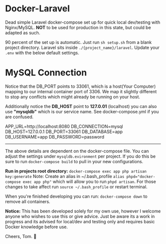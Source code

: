 Docker-Laravel
==============
Dead simple Laravel docker-compose set up for quick local dev/testing with Nginx/MySQL. **NOT** to be used for production in this state, but could be adapted as such.

90 percent of the set up is automatic. Just run `sh setup.sh` from a blank project directory.
Laravel sits inside `./{project_name}/laravel`. Update your `.env` with the below default settings.

MySQL Connection
====================
Notice that the DB_PORT points to 33061, which is a host(Your Computer) mapping to our internal container port of 3306. We map it slightly different to stop any conflicts which might already be running on your host. 

Additionally notice the **DB_HOST** point to **127.0.01** (localhost) you can also use **"mysqldb"** which is our service name. See docker-compose.yml if you are confused.

APP_URL=http://localhost:8080 
DB_CONNECTION=mysql
DB_HOST=127.0.0.1
DB_PORT=33061
DB_DATABASE=app
DB_USERNAME=app
DB_PASSWORD=password

---

The above details are dependent on the docker-compose file. You can adjust the settings under `mysqldb.evironment` per project. If you do this be sure to run `docker-compose build` to pull in your new configurations.

**Run in projects root directory:**
`docker-compose exec app php artisan key:generate`
Note: Create an alias in ~/.bash_profile  `alias phpd="docker-compose exec app php"` which will allow you to run `phpd artisan`. For those changes to take affect run `source ~/.bash_profile` or restart terminal.

When you're finished developing you can run: `docker-compose down` to remove all containers.


**Notice:** This has been developed solely for my own use, however I welcome anyone who wishes to use this or give advice. Just be aware its a work in progress and its advised for local/dev and testing only and requires basic Docker knowledge before use.

Cheers, Tom. :beers: